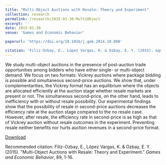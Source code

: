 ```yaml
---
title: "Multi-Object Auctions with Resale: Theory and Experiment"
collection: research
permalink: /research/2015-01-30-MultiObject
excerpt: ''
date: 2015-01-30
venue: 'Games and Economic Behavior'

paperurl: 'https://doi.org/10.1016/j.geb.2014.10.008'

citation: 'Filiz-Ozbay, E., López Vargas, K. & Ozbay, E. Y. (2015). &quot;Multi-Object Auctions with Resale: Theory and Experiment.&quot; <i>Games and Economic Behavior</i>, 89, 1-16.'
---
```

We study multi-object auctions in the presence of post-auction trade opportunities among bidders who have either single- or multi-object demand. We focus on two formats: Vickrey auctions where package bidding is possible and simultaneous second-price auctions. We show that, under complementarities, the Vickrey format has an equilibrium where the objects are allocated efficiently at the auction stage whether resale markets are present or not. The simultaneous second-price, on the other hand, leads to inefficiency with or without resale possibility. Our experimental findings show that the possibility of resale in second-price auctions decreases the efficiency rate at the auction stage compared to the no resale case. However, after resale, the efficiency rate in second-price is as high as that of Vickrey auction without resale outcomes in the experiment. Preventing resale neither benefits nor hurts auction revenues in a second-price format.

[Download](https://doi.org/10.1016/j.geb.2014.10.008)

Recommended citation: Filiz-Ozbay, E., López Vargas, K. & Ozbay, E. Y. (2015). &quot;Multi-Object Auctions with Resale: Theory and Experiment.&quot; <i>Games and Economic Behavior</i>, 89, 1-16. 
